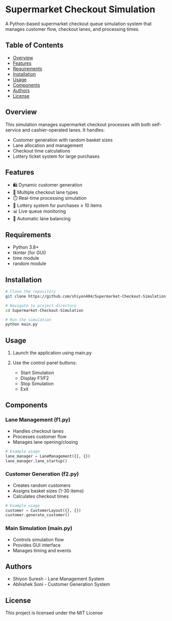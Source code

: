 
# Supermarket Checkout Simulation

A Python-based supermarket checkout queue simulation system that manages customer flow, checkout lanes, and processing times.

## Table of Contents
- [Overview](#overview)
- [Features](#features)
- [Requirements](#requirements)
- [Installation](#installation)
- [Usage](#usage)
- [Components](#components)
- [Authors](#authors)
- [License](#license)

## Overview
This simulation manages supermarket checkout processes with both self-service and cashier-operated lanes. It handles:
- Customer generation with random basket sizes
- Lane allocation and management
- Checkout time calculations
- Lottery ticket system for large purchases

## Features
- 🛍️ Dynamic customer generation
- 🏪 Multiple checkout lane types
- ⏱️ Real-time processing simulation
- 🎫 Lottery system for purchases ≥ 10 items
- 📊 Live queue monitoring
- 🔄 Automatic lane balancing

## Requirements
- Python 3.8+
- tkinter (for GUI)
- time module
- random module

## Installation
```sh
# Clone the repository
git clone https://github.com/shiyon404/Supermarket-Checkout-Simulation.git

# Navigate to project directory
cd Supermarket-Checkout-Simulation

# Run the simulation
python main.py
```

## Usage
1. Launch the application using main.py

2. Use the control panel buttons:
   - Start Simulation
   - Display F1/F2
   - Stop Simulation
   - Exit

## Components

### Lane Management (f1.py)
- Handles checkout lanes
- Processes customer flow
- Manages lane opening/closing
```python
# Example usage
lane_manager = LaneManagement({}, {})
lane_manager.lane_startup()
```

### Customer Generation (f2.py)
- Creates random customers
- Assigns basket sizes (1-30 items)
- Calculates checkout times
```python
# Example usage
customer = CustomerLayout({}, {})
customer.generate_customer()
```

### Main Simulation (main.py)
- Controls simulation flow
- Provides GUI interface
- Manages timing and events

## Authors
- Shiyon Suresh - Lane Management System
- Abhishek Soni - Customer Generation System

## License
This project is licensed under the MIT License
